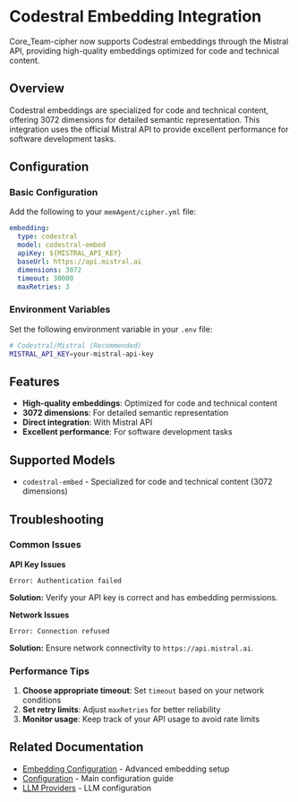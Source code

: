 # Codestral Embedding Integration

Core_Team-cipher now supports Codestral embeddings through the Mistral API, providing high-quality embeddings optimized for code and technical content.

## Overview

Codestral embeddings are specialized for code and technical content, offering 3072 dimensions for detailed semantic representation. This integration uses the official Mistral API to provide excellent performance for software development tasks.

## Configuration

### Basic Configuration

Add the following to your `memAgent/cipher.yml` file:

```yaml
embedding:
  type: codestral
  model: codestral-embed
  apiKey: ${MISTRAL_API_KEY}
  baseUrl: https://api.mistral.ai
  dimensions: 3072
  timeout: 30000
  maxRetries: 3
```

### Environment Variables

Set the following environment variable in your `.env` file:

```bash
# Codestral/Mistral (Recommended)
MISTRAL_API_KEY=your-mistral-api-key
```

## Features

- **High-quality embeddings**: Optimized for code and technical content
- **3072 dimensions**: For detailed semantic representation
- **Direct integration**: With Mistral API
- **Excellent performance**: For software development tasks

## Supported Models

- `codestral-embed` - Specialized for code and technical content (3072 dimensions)

## Troubleshooting

### Common Issues

**API Key Issues**
```
Error: Authentication failed
```
**Solution:** Verify your API key is correct and has embedding permissions.

**Network Issues**
```
Error: Connection refused
```
**Solution:** Ensure network connectivity to `https://api.mistral.ai`.

### Performance Tips

1. **Choose appropriate timeout**: Set `timeout` based on your network conditions
2. **Set retry limits**: Adjust `maxRetries` for better reliability
3. **Monitor usage**: Keep track of your API usage to avoid rate limits

## Related Documentation

- [Embedding Configuration](./embedding-configuration.md) - Advanced embedding setup
- [Configuration](./configuration.md) - Main configuration guide
- [LLM Providers](./llm-providers.md) - LLM configuration